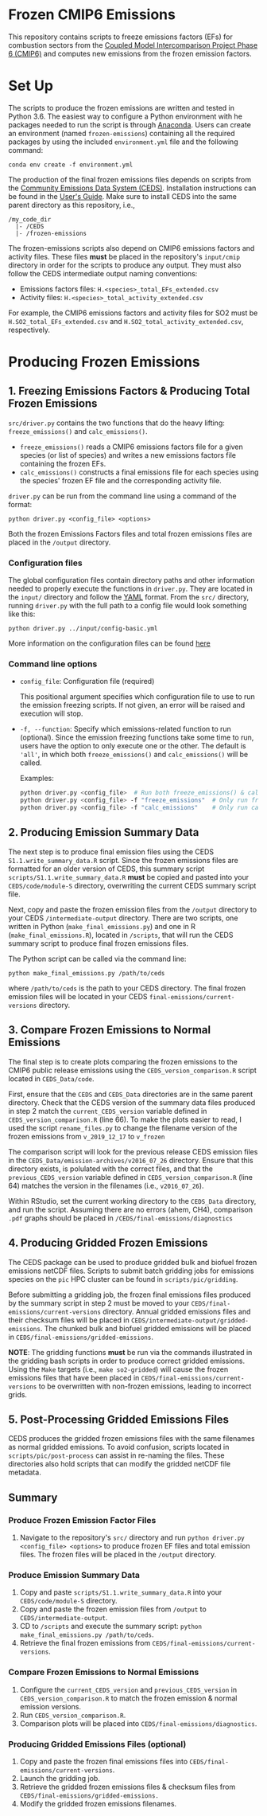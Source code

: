 # Frozen CMIP6 Emissions
This repository contains scripts to freeze emissions factors (EFs) for combustion sectors from the [Coupled Model Intercomparison Project Phase 6 (CMIP6)](https://www.wcrp-climate.org/wgcm-cmip/wgcm-cmip6) and computes new emissions from the frozen emission factors. 

# Set Up
The scripts to produce the frozen emissions are written and tested in Python 3.6. The easiest way to configure a Python environment with he packages needed to run the script is through [Anaconda](https://anaconda.org/anaconda/conda). Users can create an environment (named `frozen-emissions`) containing all the required packages by using the included `environment.yml` file and the following command:
```
conda env create -f environment.yml
```

The production of the final frozen emissions files depends on scripts from the [Community Emissions Data System (CEDS)](https://github.com/JGCRI/CEDS). Installation instructions can be found in the [User's Guide](https://github.com/JGCRI/CEDS/wiki/User_Guide). Make sure to install CEDS into the same parent directory as this repository, i.e., 
```
/my_code_dir
  |- /CEDS
  |- /frozen-emissions
```

The frozen-emissions scripts also depend on CMIP6 emissions factors and activity files. These files **must** be placed in the repository's `input/cmip` directory in order for the scripts to produce any output. They must also follow the CEDS intermediate output naming conventions: 
* Emissions factors files: `H.<species>_total_EFs_extended.csv` 
* Activity files: `H.<species>_total_activity_extended.csv`

For example, the CMIP6 emissions factors and activity files for SO2 must be `H.SO2_total_EFs_extended.csv` and `H.SO2_total_activity_extended.csv`, respectively.

# Producing Frozen Emissions
## 1. Freezing Emissions Factors & Producing Total Frozen Emissions
`src/driver.py` contains the two functions that do the heavy lifting: `freeze_emissions()` and `calc_emissions()`. 
* `freeze_emissions()` reads a CMIP6 emissions factors file for a given species (or list of species) and writes a new emissions factors file containing the frozen EFs. 
* `calc_emissions()` constructs a final emissions file for each species using the species' frozen EF file and the corresponding activity file.

`driver.py` can be run from the command line using a command of the format:
```
python driver.py <config_file> <options>
```

Both the frozen Emissions Factors files and total frozen emissions files are placed in the `/output` directory. 

### Configuration files
The global configuration files contain directory paths and other information needed to properly execute the functions in `driver.py`. They are located in the `input/` directory and follow the [YAML](https://yaml.org/) format. From the `src/` directory, running `driver.py` with the full path to a config file would look something like this:
```
python driver.py ../input/config-basic.yml
```

More information on the configuration files can be found [here](input/README.md)

### Command line options
* `config_file`: Configuration file (required)
  
  This positional argument specifies which configuration file to use to run the emission freezing scripts. If not given, an error will be raised and execution will stop. 
  
* `-f, --function`: Specify which emissions-related function to run (optional). Since the emission freezing functions take some time to run, users have the option to only execute one or the other. The default is `'all'`, in which both `freeze_emissions()` and `calc_emissions()` will be called.
  
  Examples:
  ```sh
  python driver.py <config_file>  # Run both freeze_emissions() & calc_emissions()
  python driver.py <config_file> -f "freeze_emissions"  # Only run freeze_emissions()
  python driver.py <config_file> -f "calc_emissions"    # Only run calc_emissions()
  ```


## 2. Producing Emission Summary Data
The next step is to produce final emission files using the CEDS `S1.1.write_summary_data.R` script. Since the frozen emissions files are formatted for an older version of CEDS, this summary script `scripts/S1.1.write_summary_data.R` **must** be copied and pasted into your `CEDS/code/module-S` directory, overwriting the current CEDS summary script file.

Next, copy and paste the frozen emission files from the `/output` directory to your CEDS `/intermediate-output` directory. There are two scripts, one written in Python (`make_final_emissions.py`) and one in R (`make_final_emissions.R`), located in `/scripts`, that will run the CEDS summary script to produce final frozen emissions files. 

The Python script can be called via the command line:
```
python make_final_emissions.py /path/to/ceds
```
where `/path/to/ceds` is the path to your CEDS directory. The final frozen emission files will be located in your CEDS `final-emissions/current-versions` directory.

## 3. Compare Frozen Emissions to Normal Emissions
The final step is to create plots comparing the frozen emissions to the CMIP6 public release emissions using the `CEDS_version_comparison.R` script located in `CEDS_Data/code`. 

First, ensure that the `CEDS` and `CEDS_Data` directories are in the same parent directory. Check that the CEDS version of the summary data files produced in step 2 match the `current_CEDS_version` variable defined in `CEDS_version_comparison.R` (line 66). To make the plots easier to read, I used the script `rename_files.py` to change the filename version of the frozen emissions from `v_2019_12_17` to `v_frozen`

The comparison script will look for the previous release CEDS emission files in the `CEDS_Data/emission-archives/v2016_07_26` directory. Ensure that this directory exists, is polulated with the correct files, and that the `previous_CEDS_version` variable defined in `CEDS_version_comparison.R` (line 64) matches the version in the filenames (i.e., `v2016_07_26`). 

Within RStudio, set the current working directory to the `CEDS_Data` directory, and run the script. Assuming there are no errors (ahem, CH4), comparison `.pdf` graphs should be placed in `/CEDS/final-emissions/diagnostics`

## 4. Producing Gridded Frozen Emissions
The CEDS package can be used to produce gridded bulk and biofuel frozen emissions netCDF files. Scripts to submit batch gridding jobs for emissions species on the `pic` HPC cluster can be found in `scripts/pic/gridding`. 

Before submitting a gridding job, the frozen final emissions files produced by the summary script in step 2 must be moved to your `CEDS/final-emissions/current-versions` directory. Annual gridded emissions files and their checksum files will be placed in `CEDS/intermediate-output/gridded-emissions`. The chunked bulk and biofuel gridded emissions will be placed in `CEDS/final-emissions/gridded-emissions`. 

**NOTE**: The gridding functions **must** be run via the commands illustrated in the gridding bash scripts in order to produce correct gridded emissions. Using the `Make` targets (i.e., `make so2-gridded`) will cause the frozen emissions files that have been placed in `CEDS/final-emissions/current-versions` to be overwritten with non-frozen emissions, leading to incorrect grids.

## 5. Post-Processing Gridded Emissions Files
CEDS produces the gridded frozen emissions files with the same filenames as normal gridded emissions. To avoid confusion, scripts located in `scripts/pic/post-process` can assist in re-naming the files. These directories also hold scripts that can modify the gridded netCDF file metadata. 

## Summary
### Produce Frozen Emission Factor Files
  1. Navigate to the repository's `src/` directory and run `python driver.py <config_file> <options>` to produce frozen EF files and total emission files. The frozen files will be placed in the `/output` directory.
### Produce Emission Summary Data
  1. Copy and paste `scripts/S1.1.write_summary_data.R` into your `CEDS/code/module-S` directory.
  2. Copy and paste the frozen emission files from `/output` to `CEDS/intermediate-output`.
  3. CD to `/scripts` and execute the summary script: `python make_final_emissions.py /path/to/ceds`.
  4. Retrieve the final frozen emissions from `CEDS/final-emissions/current-versions`.
### Compare Frozen Emissions to Normal Emissions
  1. Configure the `current_CEDS_version` and `previous_CEDS_version` in `CEDS_version_comparison.R` to match the frozen emission & normal emission versions.
  2. Run `CEDS_version_comparison.R`.
  3. Comparison plots will be placed into `CEDS/final-emissions/diagnostics`.
### Producing Gridded Emissions Files (optional)
  1. Copy and paste the frozen final emissions files into `CEDS/final-emissions/current-versions`.
  2. Launch the gridding job.
  3. Retrieve the gridded frozen emissions files & checksum files from `CEDS/final-emissions/gridded-emissions.`
  4. Modify the gridded frozen emissions filenames.

